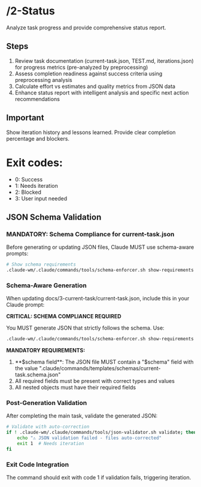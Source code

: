 # /2-Status
Analyze task progress and provide comprehensive status report.

## Steps
1. Review task documentation (current-task.json, TEST.md, iterations.json) for progress metrics (pre-analyzed by preprocessing)
2. Assess completion readiness against success criteria using preprocessing analysis
3. Calculate effort vs estimates and quality metrics from JSON data
4. Enhance status report with intelligent analysis and specific next action recommendations

## Important
Show iteration history and lessons learned. Provide clear completion percentage and blockers.

# Exit codes:
- 0: Success
- 1: Needs iteration
- 2: Blocked
- 3: User input needed
## JSON Schema Validation
<!-- JSON_SCHEMA_VALIDATION -->

### MANDATORY: Schema Compliance for current-task.json

Before generating or updating JSON files, Claude MUST use schema-aware prompts:

```bash
# Show schema requirements
.claude-wm/.claude/commands/tools/schema-enforcer.sh show-requirements current-task
```

### Schema-Aware Generation
When updating docs/3-current-task/current-task.json, include this in your Claude prompt:

**CRITICAL: SCHEMA COMPLIANCE REQUIRED**

You MUST generate JSON that strictly follows the schema. Use:
```bash
.claude-wm/.claude/commands/tools/schema-enforcer.sh show-requirements current-task
```

**MANDATORY REQUIREMENTS:**
1. **$schema field**: The JSON file MUST contain a "$schema" field with the value ".claude/commands/templates/schemas/current-task.schema.json"
2. All required fields must be present with correct types and values
3. All nested objects must have their required fields
### Post-Generation Validation
After completing the main task, validate the generated JSON:

```bash
# Validate with auto-correction
if ! .claude-wm/.claude/commands/tools/json-validator.sh validate; then
    echo "⚠ JSON validation failed - files auto-corrected"
    exit 1  # Needs iteration
fi
```

### Exit Code Integration
The command should exit with code 1 if validation fails, triggering iteration.

<!-- /JSON_SCHEMA_VALIDATION -->
